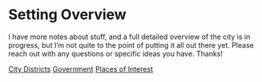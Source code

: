 # Setting Overview

I have more notes about stuff, and a full detailed overview of the city is in progress, but I’m not quite to the point of putting it all out there yet. Please reach out with any questions or specific ideas you have. Thanks!

[City Districts](https://isaaclepley.github.io/Alimus-Public/districts.html)
[Government](https://isaaclepley.github.io/Alimus-Public/government.html)
[Places of Interest](https://isaaclepley.github.io/Alimus-Public/poi.html)
